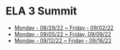 # ELA 3 Summit

-   [Monday - 08/29/22 ~ Friday - 09/02/22](ela_0829-0902.md)
-   [Monday - 09/05/22 ~ Friday, 09/09/22](ela_0829-0902.md)
-   [Monday -  09/12/22 ~ Friday - 09/16/22](ela_0912-0916.md)